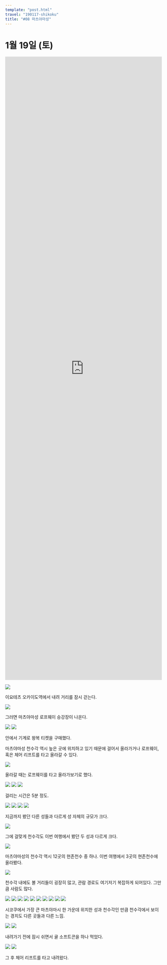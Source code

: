 ```yaml
---
template: "post.html"
travel: "190117-shikoku"
title: "#08 마츠야마성"
---
```


# 1월 19일 (토)

<iframe src="https://www.google.com/maps/embed?pb=!1m14!1m8!1m3!1d11146.531135251427!2d132.77196616535292!3d33.84111406081212!3m2!1i1024!2i768!4f13.1!3m3!1m2!1s0x354fe5eb4ff98c1b%3A0x4a1825ad87a37b82!2z66eI7JOw7JW866eIIOyEsQ!5e0!3m2!1sko!2skr!4v1553930210193!5m2!1sko!2skr" style="width: 100%; height: 50vh; border:0" allowfullscreen></iframe>

![](/190117-shikoku/08_01.jpg)

이요테츠 오카이도역에서 내려 거리를 잠시 걷는다.

![](/190117-shikoku/08_02.jpg)

그러면 마츠야마성 로프웨이 승강장이 나온다.

![](/190117-shikoku/08_03.jpg)
![](/190117-shikoku/08_04.jpg)

안에서 기계로 왕복 티켓을 구매했다.

마츠야마성 천수각 역시 높은 곳에 위치하고 있기 때문에 걸어서 올라가거나 로프웨이, 혹은 체어 리프트를 타고 올라갈 수 있다.

![](/190117-shikoku/08_05.jpg)

올라갈 때는 로프웨이를 타고 올라가보기로 했다.

![](/190117-shikoku/08_06.jpg)
![](/190117-shikoku/08_07.jpg)
![](/190117-shikoku/08_08.jpg)

걸리는 시간은 5분 정도.

![](/190117-shikoku/08_09.jpg)
![](/190117-shikoku/08_10.jpg)
![](/190117-shikoku/08_12.jpg)
![](/190117-shikoku/08_13.jpg)

지금까지 봤던 다른 성들과 다르게 성 자체의 규모가 크다.

![](/190117-shikoku/08_14.jpg)

그에 걸맞게 천수각도 이번 여행에서 봤던 두 성과 다르게 크다.

![](/190117-shikoku/08_15.jpg)

마츠야마성의 천수각 역시 12곳의 현존천수 중 하나.
이번 여행에서 3곳의 현존천수에 올라봤다.

![](/190117-shikoku/08_17.jpg)

천수각 내에도 볼 거리들이 굉장히 많고, 관람 경로도 여기저기 복잡하게 되어있다.
그만큼 사람도 많다.

![](/190117-shikoku/08_18.jpg)
![](/190117-shikoku/08_19.jpg)
![](/190117-shikoku/08_20.jpg)
![](/190117-shikoku/08_21.jpg)
![](/190117-shikoku/08_22.jpg)
![](/190117-shikoku/08_23.jpg)
![](/190117-shikoku/08_24.jpg)
![](/190117-shikoku/08_25.jpg)
![](/190117-shikoku/08_26.jpg)
![](/190117-shikoku/08_27.jpg)

시코쿠에서 가장 큰 마츠야마시 한 가운데 위치한 성과 천수각인 만큼 천수각에서 보이는 경치도 다른 곳들과 다른 느낌.

![](/190117-shikoku/08_28.jpg)
![](/190117-shikoku/08_29.jpg)

내려가기 전에 잠시 쉬면서 귤 소프트콘을 하나 먹었다.

![](/190117-shikoku/08_30.jpg)
![](/190117-shikoku/08_31.jpg)

그 후 체어 리프트를 타고 내려왔다.
